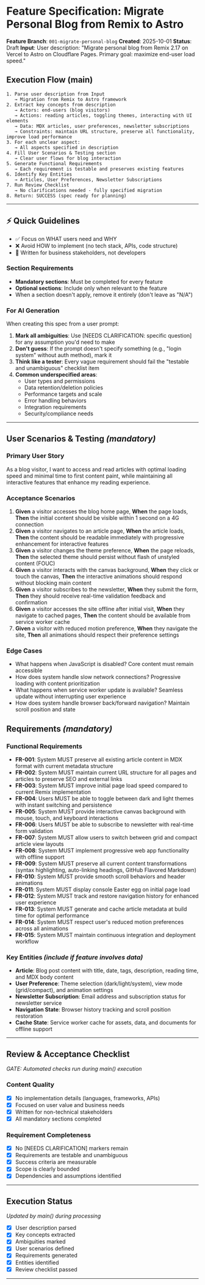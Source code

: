 # Feature Specification: Migrate Personal Blog from Remix to Astro

**Feature Branch**: `001-migrate-personal-blog`
**Created**: 2025-10-01
**Status**: Draft
**Input**: User description: "Migrate personal blog from Remix 2.17 on Vercel to Astro on Cloudflare Pages. Primary goal: maximize end-user load speed."

## Execution Flow (main)
```
1. Parse user description from Input
   → Migration from Remix to Astro framework
2. Extract key concepts from description
   → Actors: end-users (blog visitors)
   → Actions: reading articles, toggling themes, interacting with UI elements
   → Data: MDX articles, user preferences, newsletter subscriptions
   → Constraints: maintain URL structure, preserve all functionality, improve load performance
3. For each unclear aspect:
   → All aspects specified in description
4. Fill User Scenarios & Testing section
   → Clear user flows for blog interaction
5. Generate Functional Requirements
   → Each requirement is testable and preserves existing features
6. Identify Key Entities
   → Articles, User Preferences, Newsletter Subscriptions
7. Run Review Checklist
   → No clarifications needed - fully specified migration
8. Return: SUCCESS (spec ready for planning)
```

---

## ⚡ Quick Guidelines
- ✅ Focus on WHAT users need and WHY
- ❌ Avoid HOW to implement (no tech stack, APIs, code structure)
- 👥 Written for business stakeholders, not developers

### Section Requirements
- **Mandatory sections**: Must be completed for every feature
- **Optional sections**: Include only when relevant to the feature
- When a section doesn't apply, remove it entirely (don't leave as "N/A")

### For AI Generation
When creating this spec from a user prompt:
1. **Mark all ambiguities**: Use [NEEDS CLARIFICATION: specific question] for any assumption you'd need to make
2. **Don't guess**: If the prompt doesn't specify something (e.g., "login system" without auth method), mark it
3. **Think like a tester**: Every vague requirement should fail the "testable and unambiguous" checklist item
4. **Common underspecified areas**:
   - User types and permissions
   - Data retention/deletion policies
   - Performance targets and scale
   - Error handling behaviors
   - Integration requirements
   - Security/compliance needs

---

## User Scenarios & Testing *(mandatory)*

### Primary User Story
As a blog visitor, I want to access and read articles with optimal loading speed and minimal time to first content paint, while maintaining all interactive features that enhance my reading experience.

### Acceptance Scenarios
1. **Given** a visitor accesses the blog home page, **When** the page loads, **Then** the initial content should be visible within 1 second on a 4G connection
2. **Given** a visitor navigates to an article page, **When** the article loads, **Then** the content should be readable immediately with progressive enhancement for interactive features
3. **Given** a visitor changes the theme preference, **When** the page reloads, **Then** the selected theme should persist without flash of unstyled content (FOUC)
4. **Given** a visitor interacts with the canvas background, **When** they click or touch the canvas, **Then** the interactive animations should respond without blocking main content
5. **Given** a visitor subscribes to the newsletter, **When** they submit the form, **Then** they should receive real-time validation feedback and confirmation
6. **Given** a visitor accesses the site offline after initial visit, **When** they navigate to cached pages, **Then** the content should be available from service worker cache
7. **Given** a visitor with reduced motion preference, **When** they navigate the site, **Then** all animations should respect their preference settings

### Edge Cases
- What happens when JavaScript is disabled? Core content must remain accessible
- How does system handle slow network connections? Progressive loading with content prioritization
- What happens when service worker update is available? Seamless update without interrupting user experience
- How does system handle browser back/forward navigation? Maintain scroll position and state

## Requirements *(mandatory)*

### Functional Requirements
- **FR-001**: System MUST preserve all existing article content in MDX format with current metadata structure
- **FR-002**: System MUST maintain current URL structure for all pages and articles to preserve SEO and external links
- **FR-003**: System MUST improve initial page load speed compared to current Remix implementation
- **FR-004**: Users MUST be able to toggle between dark and light themes with instant switching and persistence
- **FR-005**: System MUST provide interactive canvas background with mouse, touch, and keyboard interactions
- **FR-006**: Users MUST be able to subscribe to newsletter with real-time form validation
- **FR-007**: System MUST allow users to switch between grid and compact article view layouts
- **FR-008**: System MUST implement progressive web app functionality with offline support
- **FR-009**: System MUST preserve all current content transformations (syntax highlighting, auto-linking headings, GitHub Flavored Markdown)
- **FR-010**: System MUST provide smooth scroll behaviors and header animations
- **FR-011**: System MUST display console Easter egg on initial page load
- **FR-012**: System MUST track and restore navigation history for enhanced user experience
- **FR-013**: System MUST generate and cache article metadata at build time for optimal performance
- **FR-014**: System MUST respect user's reduced motion preferences across all animations
- **FR-015**: System MUST maintain continuous integration and deployment workflow

### Key Entities *(include if feature involves data)*
- **Article**: Blog post content with title, date, tags, description, reading time, and MDX body content
- **User Preference**: Theme selection (dark/light/system), view mode (grid/compact), and animation settings
- **Newsletter Subscription**: Email address and subscription status for newsletter service
- **Navigation State**: Browser history tracking and scroll position restoration
- **Cache State**: Service worker cache for assets, data, and documents for offline support

---

## Review & Acceptance Checklist
*GATE: Automated checks run during main() execution*

### Content Quality
- [x] No implementation details (languages, frameworks, APIs)
- [x] Focused on user value and business needs
- [x] Written for non-technical stakeholders
- [x] All mandatory sections completed

### Requirement Completeness
- [x] No [NEEDS CLARIFICATION] markers remain
- [x] Requirements are testable and unambiguous
- [x] Success criteria are measurable
- [x] Scope is clearly bounded
- [x] Dependencies and assumptions identified

---

## Execution Status
*Updated by main() during processing*

- [x] User description parsed
- [x] Key concepts extracted
- [x] Ambiguities marked
- [x] User scenarios defined
- [x] Requirements generated
- [x] Entities identified
- [x] Review checklist passed

---